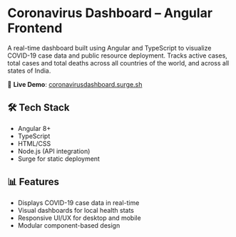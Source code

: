 # Coronavirus Dashboard – Angular Frontend

A real-time dashboard built using Angular and TypeScript to visualize COVID-19 case data and public resource deployment. Tracks active cases, total cases and total deaths across all countries of the world, and across all states of India.

🔗 **Live Demo**: [coronavirusdashboard.surge.sh](https://coronavirusdashboard.surge.sh)

## 🛠 Tech Stack
- Angular 8+
- TypeScript
- HTML/CSS
- Node.js (API integration)
- Surge for static deployment

## 📊 Features
- Displays COVID-19 case data in real-time
- Visual dashboards for local health stats
- Responsive UI/UX for desktop and mobile
- Modular component-based design

